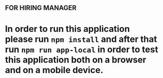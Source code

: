 


## FOR HIRING MANAGER 

# In order to run this application please run `npm install` and after that run `npm run app-local` in order to test this application both on a browser and on a mobile device.

